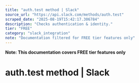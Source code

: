 ```yaml
---
title: "auth.test method | Slack"
source_url: "https://api.slack.com/methods/auth.test"
scraped_date: "2025-08-19T15:42:17.306784"
description: "Checks authentication & identity."
tier: "FREE"
category: "slack_integration"
note: "Documentation filtered for FREE tier features only"
---
```

**Note: This documentation covers FREE tier features only**

# auth.test method | Slack

